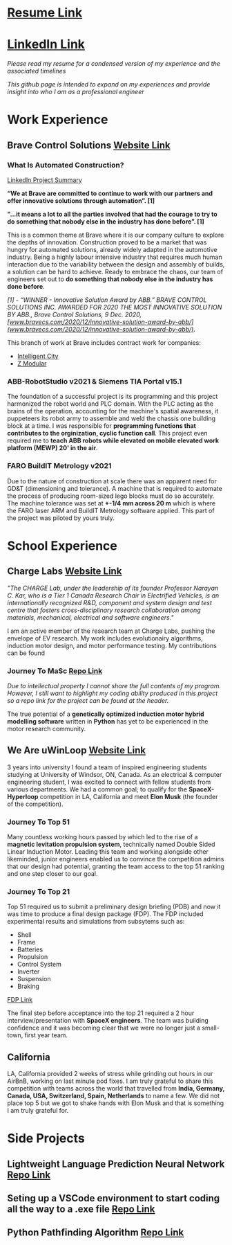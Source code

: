# [Resume Link](https://github.com/MichaelThamm/MichaelThamm.github.io/blob/main/MichaelThamm-Resume.pdf)
# [LinkedIn Link](https://www.linkedin.com/in/michael-thamm-a0b127134/)

_Please read my resume for a condensed version of my experience and the associated timelines_

_This github page is intended to expand on my experiences and provide insight into who I am as a professional engineer_

# Work Experience

## Brave Control Solutions [Website Link](https://www.bravecs.com/)

### What Is Automated Construction?

[LinkedIn Project Summary](https://www.linkedin.com/posts/brave-control-solutions_transforming-the-construction-industry-abb-activity-6811664821377998848-r5mn)

**“We at Brave are committed to continue to work with our partners and offer innovative solutions through automation”. [1]**

**"...it means a lot to all the parties involved that had the courage to try to do something that nobody else in the industry has done before”. [1]**

This is a common theme at Brave where it is our company culture to explore the depths of innovation. Construction proved to be a market that was hungry for automated solutions, already widely adapted in the automotive industry. Being a highly labour intensive industry that requires much human interaction due to the variability between the design and assembly of builds, a solution can be hard to achieve. Ready to embrace the chaos, our team of engineers set out to **do something that nobody else in the industry has done before**.

*[1] - “WINNER - Innovative Solution Award by ABB.” BRAVE CONTROL SOLUTIONS INC. AWARDED FOR 2020 THE MOST INNOVATIVE SOLUTION BY ABB., Brave Control Solutions, 9 Dec. 2020, [www.bravecs.com/2020/12/innovative-solution-award-by-abb/](www.bravecs.com/2020/12/innovative-solution-award-by-abb/).*

This branch of work at Brave includes contract work for companies:

* [Intelligent City](https://intelligent-city.com/)
* [Z Modular](https://www.z-modular.com/)

### ABB-RobotStudio v2021 & Siemens TIA Portal v15.1

The foundation of a successful project is its programming and this project harmonized the robot world and PLC domain. With the PLC acting as the brains of the operation, accounting for the machine's spatial awareness, it puppeteers its robot army to assemble and weld the chassis one building block at a time. I was responsible for **programming functions that contributes to the orginization, cyclic function call**. This project even required me to **teach ABB robots while elevated on mobile elevated work platform (MEWP) 20' in the air**.

### FARO BuildIT Metrology v2021

Due to the nature of construction at scale there was an apparent need for GD&T (dimensioning and tolerance). A machine that is required to automate the process of producing room-sized lego blocks must do so accurately. The machine tolerance was set at **+-1/4 mm across 20 m** which is where the FARO laser ARM and BuildIT Metrology software applied. This part of the project was piloted by yours truly.

# School Experience

## Charge Labs [Website Link](https://chargelabs.ca/)

_"The CHARGE Lab, under the leadership of its founder Professor Narayan C. Kar, who is a Tier 1 Canada Research Chair in Electrified Vehicles, is an internationally recognized R&D, component and system design and test centre that fosters cross-disciplinary research collaboration among materials, mechanical, electrical and software engineers."_

I am an active member of the research team at Charge Labs, pushing the envelope of EV research. My work includes evolutionairy algorithms, induction motor design, and motor performance testing. My contributions can be found 

### Journey To MaSc [Repo Link](https://github.com/MichaelThamm/MaSc-LinearInductionMotorGeneticOptimization)

_Due to intellectual property I cannot share the full contents of my program. However, I still want to highlight my coding ability produced in this project so a repo link for the project can be found at the header._

The true potential of a **genetically optimized induction motor hybrid modelling software** written in **Python** has yet to be experienced in the motor research community.

## We Are uWinLoop [Website Link](https://www.uwinloop.ca/)

3 years into university I found a team of inspired engineering students studying at University of Windsor, ON, Canada. As an electrical & computer engineering student, I was excited to connect with fellow students from various departments. We had a common goal; to qualify for the **SpaceX-Hyperloop** competition in LA, California and meet **Elon Musk** (the founder of the competition).

### Journey To Top 51

Many countless working hours passed by which led to the rise of a **magnetic levitation propulsion system**, technically named Double Sided Linear Induction Motor. Leading this team and working alongside other likeminded, junior engineers enabled us to convince the competition admins that our design had potential, granting the team access to the top 51 ranking and one step closer to our goal.

### Journey To Top 21

Top 51 required us to submit a preliminary design briefing (PDB) and now it was time to produce a final design package (FDP). The FDP included experimental results and simulations from subsytems such as:

* Shell
* Frame
* Batteries
* Propulsion
* Control System
* Inverter
* Suspension
* Braking 

[FDP Link](https://github.com/MichaelThamm/SpaceX-HyperloopCompetition/blob/gh-pages/FDP.pdf)

The final step before acceptance into the top 21 required a 2 hour interview/presentation with **SpaceX engineers**. The team was building confidence and it was becoming clear that we were no longer just a small-town, first year team.

## California

LA, California provided 2 weeks of stress while grinding out hours in our AirBnB, working on last minute pod fixes. I am truly grateful to share this competition with teams across the world that travelled from **India, Germany, Canada, USA, Switzerland, Spain, Netherlands** to name a few. We did not place top 5 but we got to shake hands with Elon Musk and that is something I am truly grateful for.

# Side Projects

## Lightweight Language Prediction Neural Network [Repo Link](https://github.com/MichaelThamm/Coding)
## Seting up a VSCode environment to start coding all the way to a .exe file [Repo Link](https://github.com/MichaelThamm/Coding)
## Python Pathfinding Algorithm [Repo Link](https://github.com/MichaelThamm/Python-Pathfinding)
